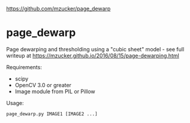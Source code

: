 https://github.com/mzucker/page_dewarp

page_dewarp
===========

Page dewarping and thresholding using a "cubic sheet" model - see full writeup at <https://mzucker.github.io/2016/08/15/page-dewarping.html>

Requirements:

 - scipy
 - OpenCV 3.0 or greater
 - Image module from PIL or Pillow
 
Usage:

    page_dewarp.py IMAGE1 [IMAGE2 ...]
